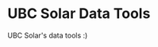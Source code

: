 # UBC Solar Data Tools

<!-- marker-index-start -->

UBC Solar's data tools :)

<!-- marker-index-end -->
